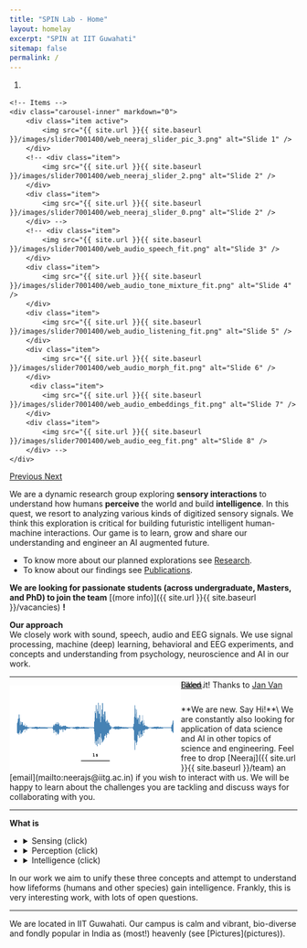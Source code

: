 ```yaml
---
title: "SPIN Lab - Home"
layout: homelay
excerpt: "SPIN at IIT Guwahati"
sitemap: false
permalink: /
---
```

<div markdown="0" id="carousel" class="carousel slide" data-ride="carousel" data-interval="4000" data-pause="hover" >
    <!-- Menu -->
    <ol class="carousel-indicators">
        <li data-target="#carousel" data-slide-to="0" class="active"></li>
        <!-- <li data-target="#carousel" data-slide-to="1"></li>
        <li data-target="#carousel" data-slide-to="2"></li> -->
        <!-- <li data-target="#carousel" data-slide-to="3"></li>
        <li data-target="#carousel" data-slide-to="4"></li>
        <li data-target="#carousel" data-slide-to="5"></li>
        <li data-target="#carousel" data-slide-to="6"></li>
        <li data-target="#carousel" data-slide-to="7"></li> -->
    </ol>
 
    <!-- Items -->
    <div class="carousel-inner" markdown="0">
        <div class="item active">
            <img src="{{ site.url }}{{ site.baseurl }}/images/slider7001400/web_neeraj_slider_pic_3.png" alt="Slide 1" />
        </div>
        <!-- <div class="item">
            <img src="{{ site.url }}{{ site.baseurl }}/images/slider7001400/web_neeraj_slider_2.png" alt="Slide 2" />
        </div>
        <div class="item">
            <img src="{{ site.url }}{{ site.baseurl }}/images/slider7001400/web_neeraj_slider_0.png" alt="Slide 2" />
        </div> -->
        <!-- <div class="item">
            <img src="{{ site.url }}{{ site.baseurl }}/images/slider7001400/web_audio_speech_fit.png" alt="Slide 3" />
        </div>
        <div class="item">
            <img src="{{ site.url }}{{ site.baseurl }}/images/slider7001400/web_audio_tone_mixture_fit.png" alt="Slide 4" />
        </div>
        <div class="item">
            <img src="{{ site.url }}{{ site.baseurl }}/images/slider7001400/web_audio_listening_fit.png" alt="Slide 5" />
        </div>
        <div class="item">
            <img src="{{ site.url }}{{ site.baseurl }}/images/slider7001400/web_audio_morph_fit.png" alt="Slide 6" />
        </div>      
         <div class="item">
            <img src="{{ site.url }}{{ site.baseurl }}/images/slider7001400/web_audio_embeddings_fit.png" alt="Slide 7" />
        </div>
        <div class="item">
            <img src="{{ site.url }}{{ site.baseurl }}/images/slider7001400/web_audio_eeg_fit.png" alt="Slide 8" />
        </div> -->
    </div>
  <a class="left carousel-control" href="#carousel" role="button" data-slide="prev">
    <span class="glyphicon glyphicon-chevron-left" aria-hidden="true"></span>
    <span class="sr-only">Previous</span>
  </a>
  <a class="right carousel-control" href="#carousel" role="button" data-slide="next">
    <span class="glyphicon glyphicon-chevron-right" aria-hidden="true"></span>
    <span class="sr-only">Next</span>
  </a>
</div>
 
We are a dynamic research group exploring **sensory interactions** to understand how humans **perceive** the world and build **intelligence**. In this quest, we resort to analyzing various kinds of digitized sensory signals. We think this exploration is critical for building futuristic intelligent human-machine interactions. Our game is to learn, grow and share our understanding and engineer an AI augmented future.
- To know more about our planned explorations see [Research](research).
- To know about our findings see [Publications](publications).
 
**We are looking for passionate students (across undergraduate, Masters, and PhD) to join the team** [(more info)]({{ site.url }}{{ site.baseurl }}/vacancies) **!**
 
**Our approach**\
We closely work with sound, speech, audio and EEG signals. We use signal processing, machine (deep) learning, behavioral and EEG experiments, and concepts and understanding from psychology, neuroscience and AI in our work.
<hr>
<div markdown="0" style="line-height:0px"><img src="images/waveform_zoom.gif" align="left" alt="Computer man" style="width:300px;height:150px;"/>
<br>Liked it! Thanks to <a href="https://jvbalen.github.io/notes/waveform.html" target="_blank" rel="noopener noreferrer">Jan Van Balen</a>.
</div>
<br><br>
**We are new. Say Hi!**\
We are constantly also looking for application of data science and AI in other topics of science and engineering. Feel free to drop [Neeraj]({{ site.url }}{{ site.baseurl }}/team) an [email](mailto:neerajs@iitg.ac.in) if you wish to interact with us. We will be happy to learn about the challenges you are tackling and discuss ways for collaborating with you.
<hr>

**What is**
<div markdown="0">
<ul>
<li><details><summary>Sensing (click)</summary><quote>
  <details><summary>We are immersed in signals, and it is by sensing them that we get data into our brain. The biological sensors, like eyes and ears, have evolved to work under neurophysiological constraints. Exploring human intelligence by understanding the very first step of how a continuous-time (or space) signal (like image, sound, text, odor, etc.) is converted to a discrete sequence of samples in the peripheral sensory system will benefit the design of efficient sampling strategies for various kinds of sensory data.
  </summary>
  </details>
</quote></details>
</li>
<li> <details><summary>Perception (click)</summary><quote>
  <details><summary>The discrete sequence of samples are processed by the human brain to obtain quantitative (or qualitative) estimates of the attributes of the sensory signal. This process is referred to as perception. While listening to music we perceive the loudness, pitch, timbre, location, and distance etc., of the sound source. Similar estimates for other signals are obtained by us before we built a mental model the outside world. In certain ways, perception is analogous to feature extraction in machine learning. Knowing what humans perceive, and designing mathematical models which enables predicting human perception is a challenging problem in AI.
  </summary>
  </details>
</quote></details>
</li>
<li> <details><summary>Intelligence (click)</summary><quote>
  <details><summary>The perceived attributes are utilized by the brain to build a mental model of the outside world. This is referred to as cognition, and one output of this is behavior. Understanding of cognition is important to design intelligent human-machine interactions.
  </summary>
  </details>
</quote></details>
</li>
</ul>
</div>
In our work we aim to unify these three concepts and attempt to understand how lifeforms (humans and other species) gain intelligence. Frankly, this is very interesting work, with lots of open questions.

<hr>
We are located in IIT Guwahati. Our campus is calm and vibrant, bio-diverse and fondly popular in India as (most!) heavenly (see [Pictures](pictures)).
 
<!-- <figure class="fourth">
  <img src="{{ site.url }}{{ site.baseurl }}/images/logopic/Logo_Leiden.jpg" style="width: 210px">
  <img src="{{ site.url }}{{ site.baseurl }}/images/logopic/Logo_Nanofront.jpg" style="width: 110px">
  <img src="{{ site.url }}{{ site.baseurl }}/images/logopic/Logo_NWO.jpg" style="width: 120px">
  <img src="{{ site.url }}{{ site.baseurl }}/images/logopic/Logo_ERC.jpg" style="width: 110px">
</figure> -->
 

